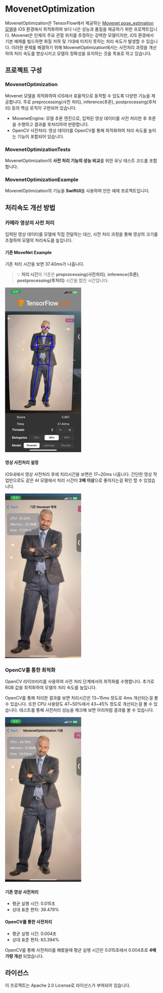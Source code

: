 # MovenetOptimization

MovenetOptimization은 TensorFlow에서 제공하는 [Movenet pose_estimation 모델](https://www.tensorflow.org/lite/examples/pose_estimation/overview)을 iOS 환경에서 최적화하여 보다 나은 성능과 품질을 제공하기 위한 프로젝트입니다. Movenet은 인체의 주요 관절 위치를 추정하는 강력한 모델이지만, iOS 환경에서 기본 예제를 빌드하면 화질 저하 및 기대에 미치지 못하는 처리 속도가 발생할 수 있습니다. 이러한 문제를 해결하기 위해 MovenetOptimization에서는 사전처리 과정을 개선하여 처리 속도를 향상시키고 모델의 정확성을 유지하는 것을 목표로 하고 있습니다.

## 프로젝트 구성

### MovenetOptimization

Movenet 모델을 최적화하여 iOS에서 효율적으로 동작할 수 있도록 다양한 기능을 제공합니다. 주로 preprocessing(사전 처리), inference(추론), postprocessing(후처리) 등의 핵심 로직이 구현되어 있습니다.

* MovenetEngine: 모델 추론 엔진으로, 입력된 영상 데이터를 사전 처리한 후 추론을 수행하고 결과를 후처리하여 반환합니다.
* OpenCV 사전처리: 영상 데이터를 OpenCV를 통해 최적화하여 처리 속도를 높이는 기능이 포함되어 있습니다.

### MovenetOptimizationTests

MovenetOptimization의 **사전 처리 기능의 성능 비교**를 위한 유닛 테스트 코드를 포함합니다.

### MovenetOptimizationExample

MovenetOptimization의 기능을 **SwiftUI**를 사용하여 만든 예제 프로젝트입니다.

## 처리속도 개선 방법

### 카메라 영상의 사전 처리
입력된 영상 데이터를 모델에 직접 전달하는 대신, 사전 처리 과정을 통해 영상의 크기를 조절하여 모델의 처리속도를 높입니다.

#### 기존 MoveNet Example

기존 처리 시간을 보면 37.40ms가 나옵니다.
> 💡 **처리 시간**의 기준은 **preprocessing(사전처리)**, **inference(추론)**, **postprocessing(후처리)** 시간을 합친 시간입니다.

<img src="images/ExampleMoveNet.png" alt="Example MoveNet" width="250">

#### 영상 사전처리 설정

iOS내에서 영상 사전처리 후에 치리시간을 보면은 17~20ms 나옵니다. 
간단한 영상 작업만으로도 같은 AI 모델에서 처리 시간이 **2배 이상**으로 좋아지는걸 확인 할 수 있었습니다.

<img src="images/MovenetOptimization.png" alt="Movenet Optimization" width="250">

### OpenCV를 통한 최적화
OpenCV 라이브러리를 사용하여 사전 처리 단계에서의 최적화를 수행합니다. 
추가로 RGB 값을 최적화하여 모델의 처리 속도를 높입니다.

OpenCV를 통해 처리한 결과를 보면 처리시간은 13~15ms 정도로 4ms 개선되는걸 볼 수 있습니다. 또한 CPU 사용량도 47~50%에서 43~45% 정도로 개선되는걸 볼 수 있습니다.
테스트를 통해 사전처리 성능을 체크해 보면 아리처럼 결과를 볼 수 있습니다.

<img src="images/MovenetOptimizationWithOpenCV.png" alt="Movenet Optimization with OpenCV" width="250">

#### 기존 영상 사전처리
* 평균 실행 시간: 0.015초
* 상대 표준 편차: 39.479%

#### OpenCV를 통한 사전처리
* 평균 실행 시간: 0.004초
* 상대 표준 편차: 63.394%

OpenCV를 통해 사전처리를 해봤을때 평균 실행 시간은 0.015초에서 0.004초로 **4배 가량 개선** 되었습니다.

## 라이선스

이 프로젝트는 Apache 2.0 License로 라이선스가 부여되어 있습니다.